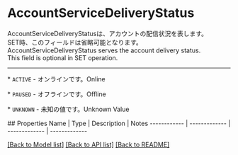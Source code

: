 # AccountServiceDeliveryStatus

<div lang=\"ja\"> AccountServiceDeliveryStatusは、アカウントの配信状況を表します。<br> SET時、このフィールドは省略可能となります。 </div> <div lang=\"en\"> AccountServiceDeliveryStatus serves the account delivery status.<br> This field is optional in SET operation. </div> <hr> <p>* <code>ACTIVE</code> - <span lang=\"ja\">オンラインです。</span><span lang=\"en\">Online</span></p> <p>* <code>PAUSED</code> - <span lang=\"ja\">オフラインです。</span><span lang=\"en\">Offline</span></p> <p>* <code>UNKNOWN</code> - <span lang=\"ja\">未知の値です。</span><span lang=\"en\">Unknown Value</span></p> 
## Properties
Name | Type | Description | Notes
------------ | ------------- | ------------- | -------------

[[Back to Model list]](../README.md#documentation-for-models) [[Back to API list]](../README.md#documentation-for-api-endpoints) [[Back to README]](../README.md)


